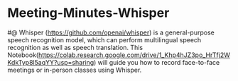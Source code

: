 # Meeting-Minutes-Whisper
#@ Whisper (https://github.com/openai/whisper) is a general-purpose speech recognition model, which can perform multilingual speech recognition as well as speech translation. This Notebook(https://colab.research.google.com/drive/1_Khp4hJZ3po_HrTfj2WKdkTyp8l5aqYY?usp=sharing) will guide you how to record face-to-face meetings or in-person classes using Whisper.
